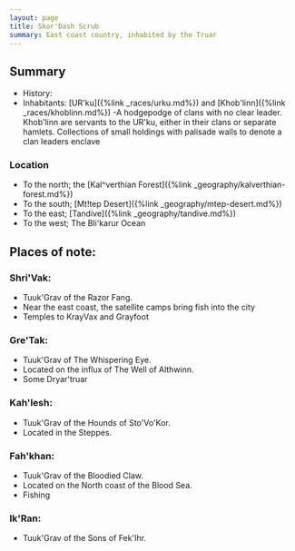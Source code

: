 ```yaml
---
layout: page
title: Skor'Dash Scrub
summary: East coast country, inhabited by the Truar
---
```


## Summary

- History: 
- Inhabitants: [UR'ku]({%link _races/urku.md%}) and [Khob'linn]({%link _races/khoblinn.md%})
 -A hodgepodge of clans with no clear leader. Khob'linn are servants to the UR'ku, either in their clans or separate hamlets.
Collections of small holdings with palisade walls to denote a clan leaders enclave

### Location

- To the north; the [Kal^verthian Forest]({%link _geography/kalverthian-forest.md%})
- To the south; [Mt!tep Desert]({%link _geography/mtep-desert.md%})
- To the east; [Tandive]({%link _geography/tandive.md%})
- To the west; The Bli'karur Ocean

## Places of note:

### Shri'Vak:
- Tuuk'Grav of the Razor Fang.
- Near the east coast, the satellite camps bring fish into the city
- Temples to KrayVax and Grayfoot

### Gre'Tak:
- Tuuk'Grav of The Whispering Eye. 
- Located on the influx of The Well of Althwinn.
- Some Dryar'truar

### Kah'lesh:
- Tuuk'Grav of the Hounds of Sto'Vo'Kor. 
- Located in the Steppes.

### Fah'khan:
- Tuuk'Grav of the Bloodied Claw. 
- Located on the North coast of the Blood Sea.
- Fishing

### Ik'Ran:
- Tuuk'Grav of the Sons of Fek'Ihr.

